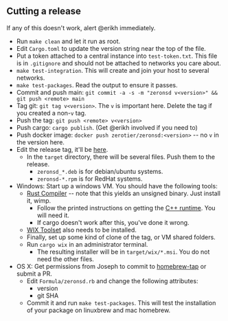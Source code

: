 ## Cutting a release

If any of this doesn't work, alert @erikh immediately.

- Run `make clean` and let it run as root.
- Edit `Cargo.toml` to update the version string near the top of the file.
- Put a token attached to a central instance into `test-token.txt`. This file is in `.gitignore` and should not be attached to networks you care about.
- `make test-integration`. This will create and join your host to several networks.
- `make test-packages`. Read the output to ensure it passes.
- Commit and push main: `git commit -a -s -m "zeronsd v<version>" && git push <remote> main`
- Tag git: `git tag v<version>`. The `v` is important here. Delete the tag if you created a non-`v` tag.
- Push the tag: `git push <remote> v<version>`
- Push cargo: `cargo publish`. (Get @erikh involved if you need to)
- Push docker image: `docker push zerotier/zeronsd:<version>` -- no `v` in the version here.
- Edit the release tag, it'll be [here](https://github.com/zerotier/zeronsd/releases).
  - In the `target` directory, there will be several files. Push them to the release.
    - `zeronsd_*.deb` is for debian/ubuntu systems.
    - `zeronsd-*.rpm` is for RedHat systems.
- Windows: Start up a windows VM. You should have the following tools:
  - [Rust Compiler](https://rustup.rs) -- note that this yields an unsigned binary. Just install it, wimp.
    - Follow the printed instructions on getting the [C++ runtime](https://visualstudio.microsoft.com/visual-cpp-build-tools/). You will need it.
    - If cargo doesn't work after this, you've done it wrong.
  - [WIX Toolset](https://github.com/wixtoolset/wix3/releases/tag/wix3112rtm) also needs to be installed.
  - Finally, set up some kind of clone of the tag, or VM shared folders.
  - Run `cargo wix` in an administrator terminal.
    - The resulting installer will be in `target/wix/*.msi`. You do not need the other files.
- OS X: Get permissions from Joseph to commit to [homebrew-tap](https://github.com/zerotier/homebrew-tap) or submit a PR.
  - Edit `Formula/zeronsd.rb` and change the following attributes:
    - version
    - git SHA
  - Commit it and run `make test-packages`. This will test the installation of your package on linuxbrew and mac homebrew.
